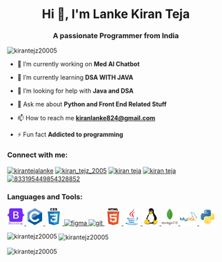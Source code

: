 <h1 align="center">Hi 👋, I'm Lanke Kiran Teja</h1>
<h3 align="center">A passionate Programmer from India</h3>

<p align="left"> <img src="https://komarev.com/ghpvc/?username=kirantejz20005&label=Profile%20views&color=0e75b6&style=flat" alt="kirantejz20005" /> </p>

- 🔭 I’m currently working on **Med AI Chatbot**

- 🌱 I’m currently learning **DSA WITH JAVA**

- 🤝 I’m looking for help with **Java and DSA**

- 💬 Ask me about **Python and Front End Related Stuff**

- 📫 How to reach me **kiranlanke824@gmail.com**

- ⚡ Fun fact **Addicted to programming**

<h3 align="left">Connect with me:</h3>
<p align="left">
<a href="https://linkedin.com/in/kirantejalanke" target="blank"><img align="center" src="https://raw.githubusercontent.com/rahuldkjain/github-profile-readme-generator/master/src/images/icons/Social/linked-in-alt.svg" alt="kirantejalanke" height="30" width="40" /></a>
<a href="https://instagram.com/kiran_tejz_2005" target="blank"><img align="center" src="https://raw.githubusercontent.com/rahuldkjain/github-profile-readme-generator/master/src/images/icons/Social/instagram.svg" alt="kiran_tejz_2005" height="30" width="40" /></a>
<a href="https://www.hackerrank.com/kiran teja" target="blank"><img align="center" src="https://raw.githubusercontent.com/rahuldkjain/github-profile-readme-generator/master/src/images/icons/Social/hackerrank.svg" alt="kiran teja" height="30" width="40" /></a>
<a href="https://leetcode.com/u/KiranTeja08/" target="blank"><img align="center" src="https://raw.githubusercontent.com/rahuldkjain/github-profile-readme-generator/master/src/images/icons/Social/leet-code.svg" alt="kiran teja" height="30" width="40" /></a>
<a href="https://discord.gg/833195449854328852" target="blank"><img align="center" src="https://raw.githubusercontent.com/rahuldkjain/github-profile-readme-generator/master/src/images/icons/Social/discord.svg" alt="833195449854328852" height="30" width="40" /></a>
</p>

<h3 align="left">Languages and Tools:</h3>
<p align="left"> <a href="https://getbootstrap.com" target="_blank" rel="noreferrer"> <img src="https://raw.githubusercontent.com/devicons/devicon/master/icons/bootstrap/bootstrap-plain-wordmark.svg" alt="bootstrap" width="40" height="40"/> </a> <a href="https://www.cprogramming.com/" target="_blank" rel="noreferrer"> <img src="https://raw.githubusercontent.com/devicons/devicon/master/icons/c/c-original.svg" alt="c" width="40" height="40"/> </a> <a href="https://www.w3schools.com/css/" target="_blank" rel="noreferrer"> <img src="https://raw.githubusercontent.com/devicons/devicon/master/icons/css3/css3-original-wordmark.svg" alt="css3" width="40" height="40"/> </a> <a href="https://www.figma.com/" target="_blank" rel="noreferrer"> <img src="https://www.vectorlogo.zone/logos/figma/figma-icon.svg" alt="figma" width="40" height="40"/> </a> <a href="https://git-scm.com/" target="_blank" rel="noreferrer"> <img src="https://www.vectorlogo.zone/logos/git-scm/git-scm-icon.svg" alt="git" width="40" height="40"/> </a> <a href="https://www.w3.org/html/" target="_blank" rel="noreferrer"> <img src="https://raw.githubusercontent.com/devicons/devicon/master/icons/html5/html5-original-wordmark.svg" alt="html5" width="40" height="40"/> </a> <a href="https://www.java.com" target="_blank" rel="noreferrer"> <img src="https://raw.githubusercontent.com/devicons/devicon/master/icons/java/java-original.svg" alt="java" width="40" height="40"/> </a> <a href="https://www.linux.org/" target="_blank" rel="noreferrer"> <img src="https://raw.githubusercontent.com/devicons/devicon/master/icons/linux/linux-original.svg" alt="linux" width="40" height="40"/> </a> <a href="https://www.mongodb.com/" target="_blank" rel="noreferrer"> <img src="https://raw.githubusercontent.com/devicons/devicon/master/icons/mongodb/mongodb-original-wordmark.svg" alt="mongodb" width="40" height="40"/> </a> <a href="https://www.mysql.com/" target="_blank" rel="noreferrer"> <img src="https://raw.githubusercontent.com/devicons/devicon/master/icons/mysql/mysql-original-wordmark.svg" alt="mysql" width="40" height="40"/> </a> <a href="https://www.python.org" target="_blank" rel="noreferrer"> <img src="https://raw.githubusercontent.com/devicons/devicon/master/icons/python/python-original.svg" alt="python" width="40" height="40"/> </a> </p>

<p><img align="left" src="https://github-readme-stats.vercel.app/api/top-langs?username=kirantejz20005&show_icons=true&locale=en&layout=compact" alt="kirantejz20005" /></p>

<p>&nbsp;<img align="center" src="https://github-readme-stats.vercel.app/api?username=kirantejz20005&show_icons=true&locale=en" alt="kirantejz20005" /></p>

<p><img align="center" src="https://github-readme-streak-stats.herokuapp.com/?user=kirantejz20005&" alt="kirantejz20005" /></p>
